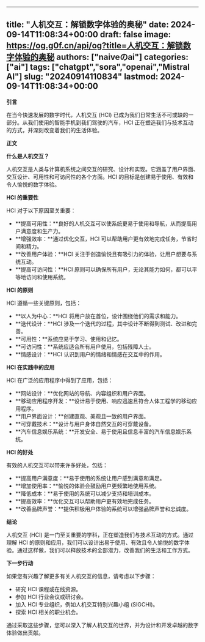 
---
title: "人机交互：解锁数字体验的奥秘"
date: 2024-09-14T11:08:34+00:00
draft: false
image: https://og.g0f.cn/api/og?title=人机交互：解锁数字体验的奥秘
authors: ["naiveのai"]
categories: ["ai"]
tags: ["chatgpt","sora","openai","Mistral AI"]
slug: "20240914110834"
lastmod: 2024-09-14T11:08:34+00:00
---
**引言**

在当今快速发展的数字时代，人机交互 (HCI) 已成为我们日常生活不可或缺的一部分。从我们使用的智能手机到我们驾驶的汽车，HCI 正在塑造我们与技术互动的方式，并深刻改变着我们的生活体验。

**正文**

**什么是人机交互？**

人机交互是人类与计算机系统之间交互的研究、设计和实现。它涵盖了用户界面、交互设计、可用性和可访问性的各个方面。HCI 的目标是创建易于使用、有效和令人愉悦的数字体验。

**HCI 的重要性**

HCI 对于以下原因至关重要：

* **提高可用性：**良好的人机交互可以使系统更易于使用和导航，从而提高用户满意度和生产力。
* **增强效率：**通过优化交互，HCI 可以帮助用户更有效地完成任务，节省时间和精力。
* **改善用户体验：**HCI 关注于创造愉悦且有吸引力的体验，让用户想要与系统互动。
* **提高可访问性：**HCI 原则可以确保所有用户，无论其能力如何，都可以平等地访问和使用系统。

**HCI 的原则**

HCI 遵循一些关键原则，包括：

* **以人为中心：**HCI 将用户放在首位，设计围绕他们的需求和能力。
* **迭代设计：**HCI 涉及一个迭代的过程，其中设计不断得到测试、改进和完善。
* **可用性：**系统应易于学习、使用和记忆。
* **可访问性：**系统应适合所有用户使用，包括残障人士。
* **情感设计：**HCI 认识到用户的情绪和情感在交互中的作用。

**HCI 在实践中的应用**

HCI 在广泛的应用程序中得到了应用，包括：

* **网站设计：**优化网站的导航、内容组织和用户界面。
* **移动应用程序开发：**设计易于使用、响应迅速且符合人体工程学的移动应用程序。
* **用户界面设计：**创建直观、美观且一致的用户界面。
* **可穿戴技术：**设计与用户身体自然交互的可穿戴设备。
* **汽车信息娱乐系统：**开发安全、易于使用且信息丰富的汽车信息娱乐系统。

**HCI 的好处**

有效的人机交互可以带来许多好处，包括：

* **提高用户满意度：**易于使用的系统让用户感到满意和满足。
* **增加使用率：**愉悦的体验会鼓励用户更频繁地使用系统。
* **降低成本：**易于使用的系统可以减少支持和培训成本。
* **提高效率：**优化交互可以帮助用户更有效地完成任务。
* **改善品牌声誉：**提供积极用户体验的系统可以增强品牌声誉和忠诚度。

**结论**

人机交互 (HCI) 是一门至关重要的学科，正在塑造我们与技术互动的方式。通过理解 HCI 的原则和应用，我们可以设计出易于使用、有效且令人愉悦的数字体验。通过这样做，我们可以释放技术的全部潜力，改善我们的生活和工作方式。

**下一步行动**

如果您有兴趣了解更多有关人机交互的信息，请考虑以下步骤：

* 研究 HCI 课程或在线资源。
* 参加 HCI 行业会议或研讨会。
* 加入 HCI 专业组织，例如人机交互特别兴趣小组 (SIGCHI)。
* 探索 HCI 相关的职业机会。

通过采取这些步骤，您可以深入了解人机交互的世界，并为设计和开发卓越的数字体验做出贡献。